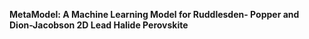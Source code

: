 **MetaModel: A Machine Learning Model for Ruddlesden-	Popper and Dion-Jacobson 2D Lead Halide Perovskite**
